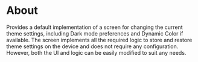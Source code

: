 # About

Provides a default implementation of a screen for changing the current theme settings, including Dark mode preferences and Dynamic Color if available. The screen implements all the required logic to store and restore theme settings on the device and does not require any configuration. However, both the UI and logic can be easily modified to suit any needs.
